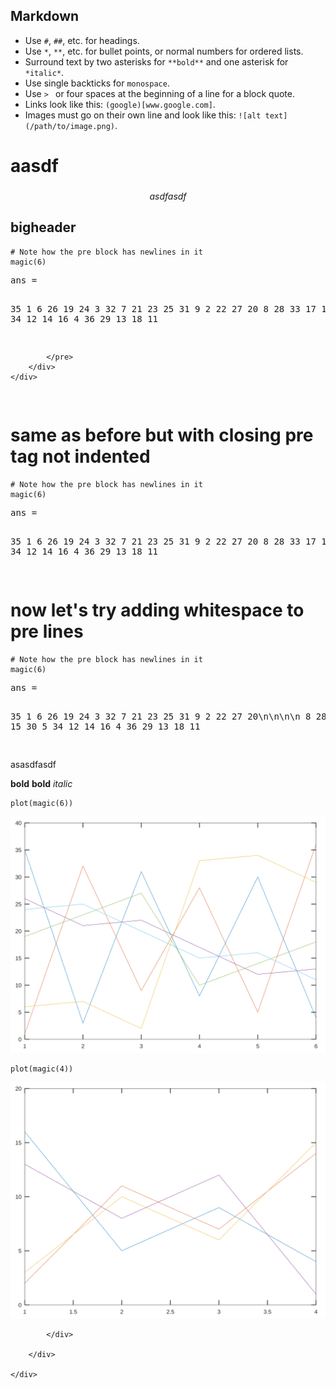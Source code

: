
## Markdown

* Use `#`, `##`, etc. for headings.
* Use `*`, `**`, etc. for bullet points, or normal numbers for ordered lists.
* Surround text by two asterisks for `**bold**` and one asterisk for `*italic*`.
* Use single backticks for `monospace`.
* Use `> ` or four spaces at the beginning of a line for a block quote.
* Links look like this: `(google)[www.google.com]`.
* Images must go on their own line and look like this: `![alt text](/path/to/image.png)`.

# aasdf

###

$$a s d f a s d f$$



## bigheader

```{octave}
# Note how the pre block has newlines in it
magic(6)
```
<div>
    <div class="codeparent octave">
        <div class="stdout">
            <pre>
ans =

   35    1    6   26   19   24
    3   32    7   21   23   25
   31    9    2   22   27   20
    8   28   33   17   10   15
   30    5   34   12   14   16
    4   36   29   13   18   11



            </pre>
        </div>
    </div>
</div>

# same as before but with closing pre tag not indented

```{octave}
# Note how the pre block has newlines in it
magic(6)
```
<div>
    <div class="codeparent octave">
        <div class="stdout">
            <pre>
ans =

   35    1    6   26   19   24
    3   32    7   21   23   25
   31    9    2   22   27   20
    8   28   33   17   10   15
   30    5   34   12   14   16
    4   36   29   13   18   11



</pre>
        </div>
    </div>
</div>

# now let's try adding whitespace to pre lines

```{octave}
# Note how the pre block has newlines in it
magic(6)
```
<div>
    <div class="codeparent octave">
        <div class="stdout">
            <pre>
ans =
 
   35    1    6   26   19   24
    3   32    7   21   23   25
   31    9    2   22   27   20\n\n\n\n
    8   28   33   17   10   15
   30    5   34   12   14   16
    4   36   29   13   18   11
 
 
 
</pre>
        </div>
    </div>
</div>


asasdfasdf

**bold**
**bold**
*italic*


```{octave}
plot(magic(6))
```
<div>
    <div class="codeparent octave">
        <div class="display">
            <div class="display-data result-image-container" data-mime-type="image/svg+xml">
                <img class="result-image" src="assets/25992bca3e.svg" title="Result image" alt>
            </div>
        </div>
    </div>
</div>


```{octave}
plot(magic(4))
```
<div>
    <div class="codeparent octave">
        <div class="display">
            <div class="display-data result-image-container" data-mime-type="image/svg+xml">
                <img class="result-image" src="assets/d63089d3b5.svg" title="Result image" alt>

            </div>

        </div>

    </div>
</div>
